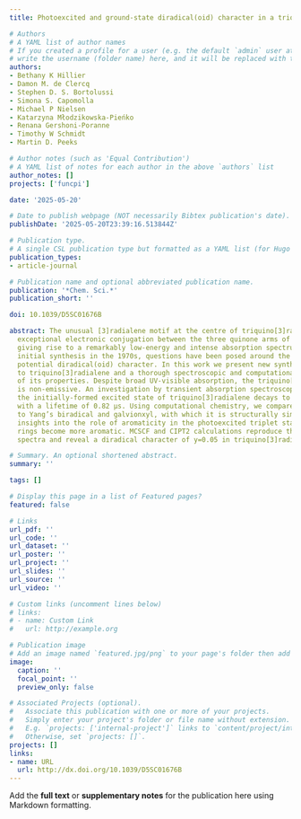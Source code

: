 ```yaml
---
title: Photoexcited and ground-state diradical(oid) character in a triquino[3]radialene

# Authors
# A YAML list of author names
# If you created a profile for a user (e.g. the default `admin` user at `content/authors/admin/`), 
# write the username (folder name) here, and it will be replaced with their full name and linked to their profile.
authors:
- Bethany K Hillier
- Damon M. de Clercq
- Stephen D. S. Bortolussi
- Simona S. Capomolla
- Michael P Nielsen
- Katarzyna Młodzikowska-Pieńko
- Renana Gershoni-Poranne
- Timothy W Schmidt
- Martin D. Peeks

# Author notes (such as 'Equal Contribution')
# A YAML list of notes for each author in the above `authors` list
author_notes: []
projects: ['funcpi']

date: '2025-05-20'

# Date to publish webpage (NOT necessarily Bibtex publication's date).
publishDate: '2025-05-20T23:39:16.513844Z'

# Publication type.
# A single CSL publication type but formatted as a YAML list (for Hugo requirements).
publication_types:
- article-journal

# Publication name and optional abbreviated publication name.
publication: '*Chem. Sci.*'
publication_short: ''

doi: 10.1039/D5SC01676B

abstract: The unusual [3]radialene motif at the centre of triquino[3]radialene permits
  exceptional electronic conjugation between the three quinone arms of the molecule,
  giving rise to a remarkably low-energy and intense absorption spectrum. Since triquino[3]radialene’s
  initial synthesis in the 1970s, questions have been posed around the molecule’s
  potential diradical(oid) character. In this work we present new synthetic approaches
  to triquino[3]radialene and a thorough spectroscopic and computational evaluation
  of its properties. Despite broad UV-visible absorption, the triquino[3]radialene
  is non-emissive. An investigation by transient absorption spectroscopy reveals that
  the initially-formed excited state of triquino[3]radialene decays to a triplet state
  with a lifetime of 0.82 µs. Using computational chemistry, we compare triquino[3]radialene
  to Yang’s biradical and galvionxyl, with which it is structurally similar. DFT reveals
  insights into the role of aromaticity in the photoexcited triplet state, where quinoidal
  rings become more aromatic. MCSCF and CIPT2 calculations reproduce the experimental
  spectra and reveal a diradical character of y=0.05 in triquino[3]radialene.

# Summary. An optional shortened abstract.
summary: ''

tags: []

# Display this page in a list of Featured pages?
featured: false

# Links
url_pdf: ''
url_code: ''
url_dataset: ''
url_poster: ''
url_project: ''
url_slides: ''
url_source: ''
url_video: ''

# Custom links (uncomment lines below)
# links:
# - name: Custom Link
#   url: http://example.org

# Publication image
# Add an image named `featured.jpg/png` to your page's folder then add a caption below.
image:
  caption: ''
  focal_point: ''
  preview_only: false

# Associated Projects (optional).
#   Associate this publication with one or more of your projects.
#   Simply enter your project's folder or file name without extension.
#   E.g. `projects: ['internal-project']` links to `content/project/internal-project/index.md`.
#   Otherwise, set `projects: []`.
projects: []
links:
- name: URL
  url: http://dx.doi.org/10.1039/D5SC01676B
---
```


Add the **full text** or **supplementary notes** for the publication here using Markdown formatting.
